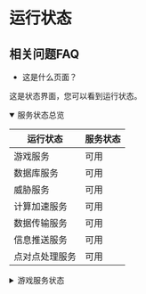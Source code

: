 # 运行状态
## 相关问题FAQ
- 这是什么页面？

这是状态界面，您可以看到运行状态。
<details open>

<summary>服务状态总览</summary>

|运行状态|服务状态|
|-------|-------|
|游戏服务|可用|
|数据库服务|可用|
|威胁服务|可用|
|计算加速服务|可用|
|数据传输服务|可用|
|信息推送服务|可用|
|点对点处理服务|可用|

</details>

<details false>

<summary>游戏服务状态</summary>

|游戏名称|状态|
|---|---|
|原神|可用|
|崩环：星穹铁道（只订阅）|可用|
|绝区零|未开服|
